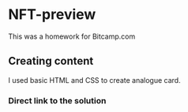 # NFT-preview
This was a homework for Bitcamp.com

## Creating content
I used basic HTML and CSS to create analogue card. 

### Direct link to the solution
